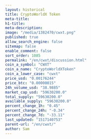 ```yaml
---
layout: historical
title: CryptoWorldX Token
meta-title: 
h1-title: 
meta-description: 
image: "/media/1382470/cwxt.png"
published: true
allow_search_engine: false
sitemap: false
enable_comment: false
sort_order: 1085
permalink: "/en/cwxt/discussion.html"
coin_a_symbol: "CWXT"
coin_a_name: "CryptoWorldXToken"
coin_a_lower_case: "cwxt"
price_usd: "0.00176244"
price_btc: "0.00000015"
24h_volume_usd: "38.9885"
market_cap_usd: "59630200.0"
total_supply: "59630200.0"
available_supply: "59630200.0"
percent_change_1h: "0.45"
percent_change_24h: "-0.34"
percent_change_7d: "-33.11"
last_updated: "1517140753"
parent-url: "/en/cwxt/"
author: Sam
---
```


